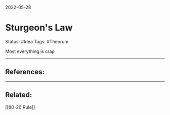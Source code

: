 2022-05-28
# Sturgeon's Law
Status: #Idea
Tags: #Theorum 

Most everything is crap





---
## References:

---
## Related:
[[80-20 Rule]]